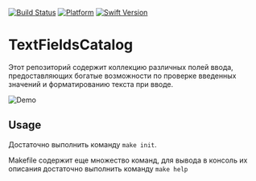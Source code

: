 [![Build Status](https://travis-ci.org/chausovSurfStudio/TextFieldsCatalog.svg?branch=master)](https://travis-ci.org/chausovSurfStudio/TextFieldsCatalog)
[![Platform](https://img.shields.io/badge/Platform-iOS-red.svg)](https://developer.apple.com/iphone/)
[![Swift Version](https://img.shields.io/badge/swift-4.2-orange.svg)](https://developer.apple.com/swift/)

# TextFieldsCatalog

Этот репозиторий содержит коллекцию различных полей ввода, предоставляющих богатые возможности по проверке введенных значений и форматированию текста при вводе.

![Demo](https://github.com/chausovSurfStudio/TextFieldsCatalog/blob/master/TextFieldCatalog.png)

## Usage

Достаточно выполнить команду `make init`.

Makefile содержит еще множество команд, для вывода в консоль их описания достаточно выполнить команду `make help`
